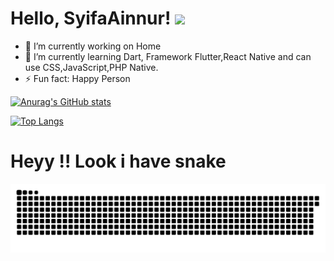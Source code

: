   # Hello, SyifaAinnur! <img src="https://raw.githubusercontent.com/MartinHeinz/MartinHeinz/master/wave.gif" width="30px">


- 🔭 I’m currently working on Home
- 🌱 I’m currently learning Dart, Framework Flutter,React Native and can use CSS,JavaScript,PHP Native.
- ⚡ Fun fact: Happy Person


[![Anurag's GitHub stats](https://github-readme-stats.vercel.app/api?username=SyifaAinnur&show_icons=true&theme=radical)](https://github.com/anuraghazra/github-readme-stats)


[![Top Langs](https://github-readme-stats.vercel.app/api/top-langs/?username=SyifaAinnur&langs_count=6&show_icons=true&theme=radical)](https://github.com/anuraghazra/github-readme-stats)

# Heyy !! Look i have snake

<img src="https://github.com/SyifaAinnur/SyifaAinnur/blob/output/github-contribution-grid-snake.svg">

